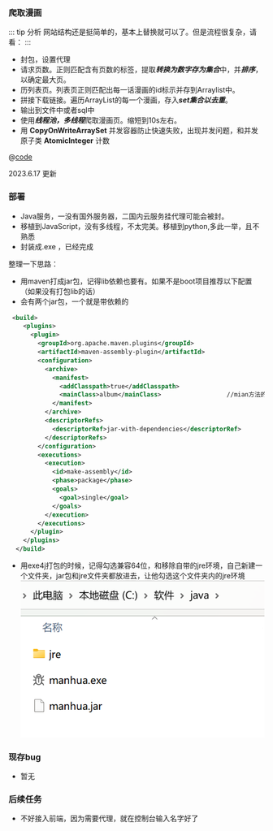 ### 爬取漫画
::: tip 分析
网站结构还是挺简单的，基本上替换就可以了。但是流程很复杂，请看：
:::
- 封包，设置代理
- 请求页数。正则匹配含有页数的标签，提取***转换为数字存为集合***中，并***排序***，以确定最大页。
- 历列表页。列表页正则匹配出每一话漫画的id标示并存到Arraylist中。
- 拼接下载链接。遍历ArrayList的每一个漫画，存入***set集合以去重***。
- 输出到文件中或者sql中
- 使用***线程池，多线程***爬取漫画页。缩短到10s左右。
- 用 **CopyOnWriteArraySet** 并发容器防止快速失败，出现并发问题，和并发原子类 **AtomicInteger** 计数

@[code](manhua.java)


2023.6.17 更新
### 部署
- Java服务，一没有国外服务器，二国内云服务挂代理可能会被封。
- 移植到JavaScript，没有多线程，不太完美。移植到python,多此一举，且不熟悉
- 封装成.exe ，已经完成

整理一下思路：
- 用maven打成jar包，记得lib依赖也要有。如果不是boot项目推荐以下配置（如果没有打包lib的话）
- 会有两个jar包，一个就是带依赖的
``` xml
 <build>
    <plugins>
      <plugin>
        <groupId>org.apache.maven.plugins</groupId>
        <artifactId>maven-assembly-plugin</artifactId>
        <configuration>
          <archive>
            <manifest>
              <addClasspath>true</addClasspath>
              <mainClass>album</mainClass>                  //mian方法的类
            </manifest>
          </archive>
          <descriptorRefs>
            <descriptorRef>jar-with-dependencies</descriptorRef>
          </descriptorRefs>
        </configuration>
        <executions>
          <execution>
            <id>make-assembly</id>
            <phase>package</phase>
            <goals>
              <goal>single</goal>
            </goals>
          </execution>
        </executions>
      </plugin>
    </plugins>
  </build>
```




- 用exe4j打包的时候，记得勾选兼容64位，和移除自带的jre环境，自己新建一个文件夹，jar包和jre文件夹都放进去，让他勾选这个文件夹内的jre环境
  ![](docement.png)


### 现存bug
- 暂无
### 后续任务

- 不好接入前端，因为需要代理，就在控制台输入名字好了
